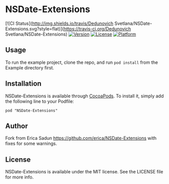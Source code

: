 # NSDate-Extensions

[![CI Status](http://img.shields.io/travis/Dedunovich Svetlana/NSDate-Extensions.svg?style=flat)](https://travis-ci.org/Dedunovich Svetlana/NSDate-Extensions)
[![Version](https://img.shields.io/cocoapods/v/NSDate-Extensions.svg?style=flat)](http://cocoadocs.org/docsets/NSDate-Extensions)
[![License](https://img.shields.io/cocoapods/l/NSDate-Extensions.svg?style=flat)](http://cocoadocs.org/docsets/NSDate-Extensions)
[![Platform](https://img.shields.io/cocoapods/p/NSDate-Extensions.svg?style=flat)](http://cocoadocs.org/docsets/NSDate-Extensions)

## Usage

To run the example project, clone the repo, and run `pod install` from the Example directory first.

## Installation

NSDate-Extensions is available through [CocoaPods](http://cocoapods.org). To install
it, simply add the following line to your Podfile:

    pod "NSDate-Extensions"

## Author

Fork from Erica Sadun https://github.com/erica/NSDate-Extensions with fixes for some warnings.

## License

NSDate-Extensions is available under the MIT license. See the LICENSE file for more info.
